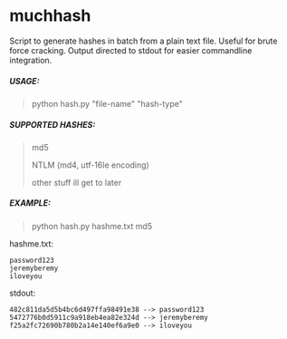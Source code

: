 # muchhash
Script to generate hashes in batch from a plain text file. Useful for brute force cracking.
Output directed to stdout for easier commandline integration.


##### USAGE:
> python hash.py "file-name" "hash-type"


##### SUPPORTED HASHES:
> md5
> 
> NTLM (md4, utf-16le encoding)
> 
> other stuff ill get to later


##### EXAMPLE:
> python hash.py hashme.txt md5

hashme.txt:
```
password123
jeremyberemy
iloveyou
````

stdout:
```
482c811da5d5b4bc6d497ffa98491e38 --> password123
5472776b0d5911c9a918eb4ea82e324d --> jeremyberemy
f25a2fc72690b780b2a14e140ef6a9e0 --> iloveyou
```
